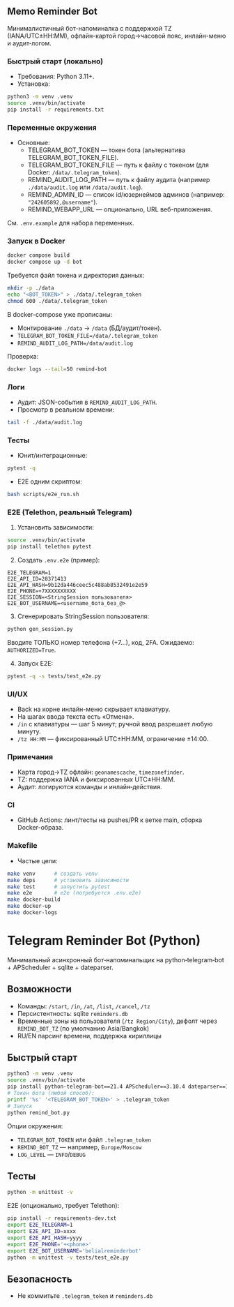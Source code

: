 ## Memo Reminder Bot

Минималистичный бот-напоминалка с поддержкой TZ (IANA/UTC±HH:MM), офлайн-картой город→часовой пояс, инлайн-меню и аудит‑логом.

### Быстрый старт (локально)
- Требования: Python 3.11+.
- Установка:
```bash
python3 -m venv .venv
source .venv/bin/activate
pip install -r requirements.txt
```

### Переменные окружения
- Основные:
  - TELEGRAM_BOT_TOKEN — токен бота (альтернатива TELEGRAM_BOT_TOKEN_FILE).
  - TELEGRAM_BOT_TOKEN_FILE — путь к файлу с токеном (для Docker: `/data/.telegram_token`).
  - REMIND_AUDIT_LOG_PATH — путь к файлу аудита (например `./data/audit.log` или `/data/audit.log`).
  - REMIND_ADMIN_ID — список id/юзернеймов админов (например: `"242605892,@username"`).
  - REMIND_WEBAPP_URL — опционально, URL веб-приложения.

См. `.env.example` для набора переменных.

### Запуск в Docker
```bash
docker compose build
docker compose up -d bot
```
Требуется файл токена и директория данных:
```bash
mkdir -p ./data
echo "<BOT_TOKEN>" > ./data/.telegram_token
chmod 600 ./data/.telegram_token
```
В docker-compose уже прописаны:
- Монтирование `./data` → `/data` (БД/аудит/токен).
- `TELEGRAM_BOT_TOKEN_FILE=/data/.telegram_token`
- `REMIND_AUDIT_LOG_PATH=/data/audit.log`

Проверка:
```bash
docker logs --tail=50 remind-bot
```

### Логи
- Аудит: JSON-события в `REMIND_AUDIT_LOG_PATH`.
- Просмотр в реальном времени:
```bash
tail -f ./data/audit.log
```

### Тесты
- Юнит/интеграционные:
```bash
pytest -q
```

- E2E одним скриптом:
```bash
bash scripts/e2e_run.sh
```

### E2E (Telethon, реальный Telegram)
1) Установить зависимости:
```bash
source .venv/bin/activate
pip install telethon pytest
```
2) Создать `.env.e2e` (пример):
```env
E2E_TELEGRAM=1
E2E_API_ID=28371413
E2E_API_HASH=9b12da446ceec5c488ab8532491e2e59
E2E_PHONE=+7XXXXXXXXXX
E2E_SESSION=<StringSession пользователя>
E2E_BOT_USERNAME=<username_бота_без_@>
```
3) Сгенерировать StringSession пользователя:
```bash
python gen_session.py
```
Вводите ТОЛЬКО номер телефона (+7…), код, 2FA. Ожидаемо: `AUTHORIZED=True`.

4) Запуск E2E:
```bash
pytest -q -s tests/test_e2e.py
```

### UI/UX
- Back на корне инлайн-меню скрывает клавиатуру.
- На шагах ввода текста есть «Отмена».
- `/in` с клавиатуры — шаг 5 минут; ручной ввод разрешает любую минуту.
- `/tz HH:MM` — фиксированный UTC±HH:MM, ограничение ±14:00.

### Примечания
- Карта город→TZ офлайн: `geonamescache`, `timezonefinder`.
- TZ: поддержка IANA и фиксированных UTC±HH:MM.
- Аудит: логируются команды и инлайн‑действия.

### CI
- GitHub Actions: линт/тесты на pushes/PR к ветке main, сборка Docker-образа.

### Makefile
- Частые цели:
```bash
make venv      # создать venv
make deps      # установить зависимости
make test      # запустить pytest
make e2e       # e2e (потребуется .env.e2e)
make docker-build
make docker-up
make docker-logs
```

# Telegram Reminder Bot (Python)

Минимальный асинхронный бот‑напоминальщик на python‑telegram‑bot + APScheduler + sqlite + dateparser.

## Возможности
- Команды: `/start`, `/in`, `/at`, `/list`, `/cancel`, `/tz`
- Персистентность: sqlite `reminders.db`
- Временные зоны на пользователя (`/tz Region/City`), дефолт через `REMIND_BOT_TZ` (по умолчанию Asia/Bangkok)
- RU/EN парсинг времени, поддержка кириллицы

## Быстрый старт
```bash
python3 -m venv .venv
source .venv/bin/activate
pip install python-telegram-bot==21.4 APScheduler==3.10.4 dateparser==1.2.0
# Токен бота (любой способ):
printf '%s' '<TELEGRAM_BOT_TOKEN>' > .telegram_token
# Запуск
python remind_bot.py
```
Опции окружения:
- `TELEGRAM_BOT_TOKEN` или файл `.telegram_token`
- `REMIND_BOT_TZ` — например, `Europe/Moscow`
- `LOG_LEVEL` — `INFO`/`DEBUG`

## Тесты
```bash
python -m unittest -v
```

E2E (опционально, требует Telethon):
```bash
pip install -r requirements-dev.txt
export E2E_TELEGRAM=1
export E2E_API_ID=xxxx
export E2E_API_HASH=yyyy
export E2E_PHONE='+<phone>'
export E2E_BOT_USERNAME='belialreminderbot'
python -m unittest -v tests/test_e2e.py
```

## Безопасность
- Не коммитьте `.telegram_token` и `reminders.db`